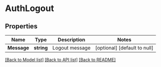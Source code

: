 # AuthLogout

## Properties
Name | Type | Description | Notes
------------ | ------------- | ------------- | -------------
**Message** | **string** | Logout message | [optional] [default to null]

[[Back to Model list]](../README.md#documentation-for-models) [[Back to API list]](../README.md#documentation-for-api-endpoints) [[Back to README]](../README.md)


